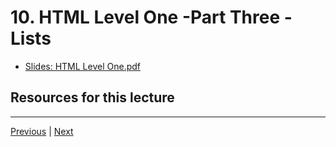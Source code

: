 # 10. HTML Level One -Part Three - Lists

-   [Slides: HTML Level One.pdf](https://python-ds.s3.us-west-1.amazonaws.com/Python-and-Django-Full-Stack-Web-Developer-Bootcamp/Resources/HTML+Level+One.pdf)


##  Resources for this lecture




---

[Previous](./9_HTML-Level-One-Part-Two-Basic-Tagging.md) | [Next](./11_HTML-Level-One-Part-Four-Divs-and-Spans.md)
